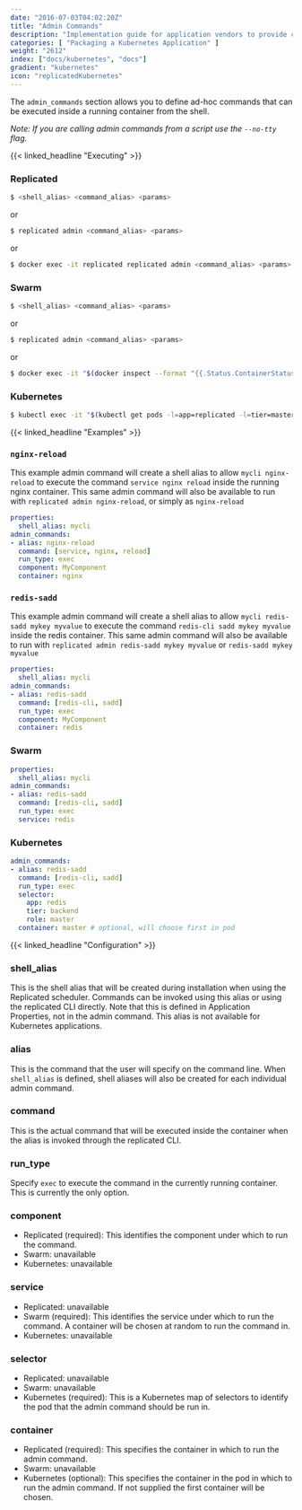 ```yaml
---
date: "2016-07-03T04:02:20Z"
title: "Admin Commands"
description: "Implementation guide for application vendors to provide customers with aliased CLI commands that can be performed in the containers across a cluster."
categories: [ "Packaging a Kubernetes Application" ]
weight: "2612"
index: ["docs/kubernetes", "docs"]
gradient: "kubernetes"
icon: "replicatedKubernetes"
---
```


The `admin_commands` section allows you to define ad-hoc commands that can be executed inside a running container from the shell.

_Note: If you are calling admin commands from a script use the `--no-tty` flag._

{{< linked_headline "Executing" >}}

### Replicated

```bash
$ <shell_alias> <command_alias> <params>
```

or

```bash
$ replicated admin <command_alias> <params>
```

or

```bash
$ docker exec -it replicated replicated admin <command_alias> <params>
```

### Swarm

```bash
$ <shell_alias> <command_alias> <params>
```

or

```bash
$ replicated admin <command_alias> <params>
```

or

```bash
$ docker exec -it "$(docker inspect --format "{{.Status.ContainerStatus.ContainerID}}" "$(docker service ps "$(docker service inspect --format "{{.ID}}" replicated_replicated | awk "NR==1")" -q)")" replicated admin <command_alias> <params>
```

### Kubernetes

```bash
$ kubectl exec -it "$(kubectl get pods -l=app=replicated -l=tier=master -o=jsonpath='{.items..metadata.name}')" -c replicated -- replicated admin <command_alias> <params>
```

{{< linked_headline "Examples" >}}

### `nginx-reload`

This example admin command will create a shell alias to allow `mycli nginx-reload` to execute the command `service nginx reload` inside the running nginx container. This same admin command will also be available to run with `replicated admin nginx-reload`, or simply as `nginx-reload`

```yaml
properties:
  shell_alias: mycli
admin_commands:
- alias: nginx-reload
  command: [service, nginx, reload]
  run_type: exec
  component: MyComponent
  container: nginx
```

### `redis-sadd`

This example admin command will create a shell alias to allow `mycli redis-sadd mykey myvalue` to execute the command `redis-cli sadd mykey myvalue` inside the redis container. This same admin command will also be available to run with `replicated admin redis-sadd mykey myvalue` or `redis-sadd mykey myvalue`

```yaml
properties:
  shell_alias: mycli
admin_commands:
- alias: redis-sadd
  command: [redis-cli, sadd]
  run_type: exec
  component: MyComponent
  container: redis
```

### Swarm

```yaml
properties:
  shell_alias: mycli
admin_commands:
- alias: redis-sadd
  command: [redis-cli, sadd]
  run_type: exec
  service: redis
```

### Kubernetes

```yaml
admin_commands:
- alias: redis-sadd
  command: [redis-cli, sadd]
  run_type: exec
  selector:
    app: redis
    tier: backend
    role: master
  container: master # optional, will choose first in pod
```

{{< linked_headline "Configuration" >}}

### shell_alias

This is the shell alias that will be created during installation when using the Replicated scheduler. Commands can be invoked using this alias or using the replicated CLI directly. Note that this is defined in Application Properties, not in the admin command. This alias is not available for Kubernetes applications.

### alias

This is the command that the user will specify on the command line. When `shell_alias` is defined, shell aliases will also be created for each individual admin command.

### command

This is the actual command that will be executed inside the container when the alias is invoked through the replicated CLI.

### run_type

Specify `exec` to execute the command in the currently running container. This is currently the only option.

### component

* Replicated (required): This identifies the component under which to run the command.
* Swarm: unavailable
* Kubernetes: unavailable

### service

* Replicated: unavailable
* Swarm (required): This identifies the service under which to run the command. A container will be chosen at random to run the command in.
* Kubernetes: unavailable

### selector

* Replicated: unavailable
* Swarm: unavailable
* Kubernetes (required): This is a Kubernetes map of selectors to identify the pod that the admin command should be run in.

### container

* Replicated (required): This specifies the container in which to run the admin command.
* Swarm: unavailable
* Kubernetes (optional): This specifies the container in the pod in which to run the admin command. If not supplied the first container will be chosen.
